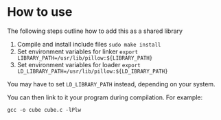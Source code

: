# How to use

The following steps outline how to add this as a shared library

1. Compile and install include files `sudo make install`
2. Set environment variables for linker `export LIBRARY_PATH=/usr/lib/pillow:${LIBRARY_PATH}`
3. Set environment variables for loader `export LD_LIBRARY_PATH=/usr/lib/pillow:${LD_IBRARY_PATH}`

You may have to set `LD_LIBRARY_PATH` instead, depending on your system.

You can then link to it your program during compilation. For example:

`gcc -o cube cube.c -lPlw` 
